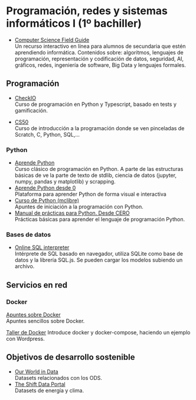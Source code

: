 # Programación, redes y sistemas informáticos I (1º bachiller)

- [Computer Science Field Guide](https://www.csfieldguide.org.nz/es/)\
Un recurso interactivo en línea para alumnos de secundaria que estén aprendiendo informática. Contenidos sobre: algoritmos, lenguajes de programación, representación y codificación de datos, seguridad, AI, gráficos, redes, ingeniería de software, Big Data y lenguajes formales.
## Programación

* [CheckIO](https://checkio.org/)\
Curso de programación en Python y Typescript, basado en tests y gamificación.

* [CS50](https://cs50.harvard.edu/x/2022/)\
Curso de introducción a la programación donde se ven pinceladas de Scratch, C, Python, SQL,...

### Python
- [Aprende Python](https://aprendepython.es/)\
Curso clásico de programación en Python. A parte de las estructuras básicas de ve la parte de texto de stdlib, ciencia de datos (jupyter, numpy, pandas y matplotlib) y scrapping.
- [Aprende Python desde 0](https://futurecoder.io/)\
Plataforma para aprender Python de forma visual e interactiva
- [Curso de Python (mclibre)](https://www.mclibre.org/consultar/python/)\
Apuntes de iniciación a la programación con Python.
- [Manual de prácticas para Python. Desde CERO](https://lacienciaparatodos.wordpress.com/2019/10/10/manual-de-practicas-para-python-desde-cero/)\
Prácticas básicas para aprender el lenguaje de programación Python.
 

### Bases de datos
- [Online SQL interpreter](https://sql.js.org/examples/GUI/index.html)\
Intérprete de SQL basado en navegador, utiliza SQLite como base de datos y la librería SQL.js. Se pueden cargar los modelos subiendo un archivo.

## Servicios en red

### Docker

[Apuntes sobre Docker](https://didweb.gitbooks.io/docker/content/portada.html)\
Apuntes sencillos sobre Docker.

[Taller de Docker](https://aulasoftwarelibre.github.io/taller-de-docker/)
Introduce docker y docker-compose, haciendo un ejemplo con Wordpress.

## Objetivos de desarrollo sostenible
- [Our World in Data](https://ourworldindata.org/)\
Datasets relacionados con los ODS.
- [The Shift Data Portal](https://www.theshiftdataportal.org/)\
Datasets de energía y clima.
